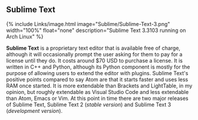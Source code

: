 
## Sublime Text
{% include Links/image.html image="Sublime/Sublime-Text-3.png" width="100%" float="none" description="Sublime Text 3.3103 running on Arch Linux" %}

**Sublime Text** is a proprietary text editor that is available free of charge, although it will occasionally prompt the user asking for them to pay for a license until they do. It costs around $70 USD to purchase a license. It is written in C++ and Python, although its Python component is mostly for the purpose of allowing users to extend the editor with plugins. Sublime Text's positive points compared to say Atom are that it starts faster and uses less RAM once started. It is more extendable than Brackets and LightTable, in my opinion, but roughly extendable as Visual Studio Code and less extendable than Atom, Emacs or Vim. At this point in time there are two major releases of Sublime Text, Sublime Text 2 (*stable version*) and Sublime Text 3 (*development version*).
